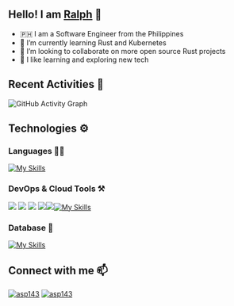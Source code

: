 ## Hello! I am [Ralph](https://asp143.github.io) 👋

- 🇵🇭 I am a Software Engineer from the Philippines
- 🌱 I’m currently learning Rust and Kubernetes
- 👯 I’m looking to collaborate on more open source Rust projects
- 💪 I like learning and exploring new tech

## Recent Activities 💪

![GitHub Activity Graph](https://activity-graph.herokuapp.com/graph?username=asp143&theme=dracula&hide_border=true)

## Technologies ⚙️

### Languages ✍🏼

[![My Skills](https://skillicons.dev/icons?i=js,ts,py,nodejs,react,rust)](https://skillicons.dev)

### DevOps & Cloud Tools ⚒️

<img src="https://img.icons8.com/fluency/50/000000/visual-studio-code-2019.png"/> <img src="https://img.icons8.com/cute-clipart/50/000000/amazon.png"/> <img src="https://img.icons8.com/color/50/000000/google-cloud.png"/> <img src="https://img.icons8.com/color/50/000000/git.png"/><img src="https://img.icons8.com/color/50/000000/linux--v2.png"/>[![My Skills](https://skillicons.dev/icons?i=docker,kubernetes,git,vim)](https://skillicons.dev)

### Database 💽

[![My Skills](https://skillicons.dev/icons?i=mongo,mysql,redis)](https://skillicons.dev)

## Connect with me 📫

<a href="mailto:ralphmungcal09@gmail.com" target="_blank"><img src="https://img.shields.io/badge/Gmail-D14836?style=for-the-badge&logo=gmail&logoColor=white" alt="asp143" /></a> <a href="https://www.linkedin.com/in/ralphjonasmungcal" target="blank"><img src="https://img.shields.io/badge/LinkedIn-0077B5?style=for-the-badge&logo=linkedin&logoColor=white" alt="asp143" /></a>
